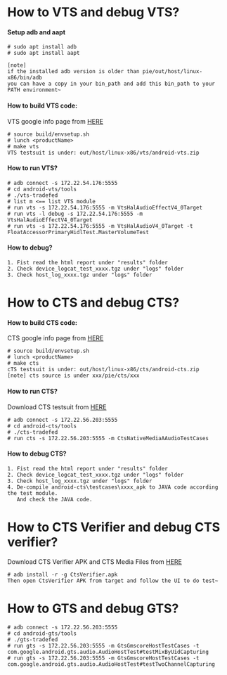 # How to VTS and debug VTS?
#### Setup adb and aapt
    # sudo apt install adb
    # sudo apt install aapt
    
    [note] 
    if the installed adb version is older than pie/out/host/linux-x86/bin/adb
    you can have a copy in your bin_path and add this bin_path to your PATH environment~
    
#### How to build VTS code:  
VTS google info page from [HERE](https://source.android.com/compatibility/vts/systems)  

    # source build/envsetup.sh
    # lunch <productName>
    # make vts
    VTS testsuit is under: out/host/linux-x86/vts/android-vts.zip

#### How to run VTS?  
    # adb connect -s 172.22.54.176:5555
    # cd android-vts/tools
    # ./vts-tradefed
    # list m <== list VTS module
    # run vts -s 172.22.54.176:5555 -m VtsHalAudioEffectV4_0Target
    # run vts -l debug -s 172.22.54.176:5555 -m VtsHalAudioEffectV4_0Target
    # run vts -s 172.22.54.176:5555 -m VtsHalAudioV4_0Target -t FloatAccessorPrimaryHidlTest.MasterVolumeTest
    
#### How to debug?
    1. Fist read the html report under "results" folder
    2. Check device_logcat_test_xxxx.tgz under "logs" folder
    3. Check host_log_xxxx.tgz under "logs" folder
    
# How to CTS and debug CTS?
#### How to build CTS code:  
CTS google info page from [HERE](https://source.android.com/compatibility/cts/development)  

    # source build/envsetup.sh
    # lunch <productName>
    # make cts
    cTS testsuit is under: out/host/linux-x86/cts/android-cts.zip
    [note] cts source is under xxx/pie/cts/xxx
    
#### How to run CTS? 
Download CTS testsuit from [HERE](https://source.android.com/compatibility/cts/downloads)  

    # adb connect -s 172.22.56.203:5555
    # cd android-cts/tools
    # ./cts-tradefed
    # run cts -s 172.22.56.203:5555 -m CtsNativeMediaAAudioTestCases
    
#### How to debug CTS? 
    1. Fist read the html report under "results" folder
    2. Check device_logcat_test_xxxx.tgz under "logs" folder
    3. Check host_log_xxxx.tgz under "logs" folder
    4. De-compile android-cts\testcases\xxxx_apk to JAVA code according the test module.
       And check the JAVA code.
    
# How to CTS Verifier and debug CTS verifier?
Download  CTS Verifier APK and CTS Media Files from [HERE](https://source.android.com/compatibility/cts/verifier)

    # adb install -r -g CtsVerifier.apk
    Then open CtsVerifier APK from target and follow the UI to do test~
    
# How to GTS and debug GTS?
    # adb connect -s 172.22.56.203:5555
    # cd android-gts/tools
    # ./gts-tradefed 
    # run gts -s 172.22.56.203:5555 -m GtsGmscoreHostTestCases -t com.google.android.gts.audio.AudioHostTest#testMixByUidCapturing
    # run gts -s 172.22.56.203:5555 -m GtsGmscoreHostTestCases -t com.google.android.gts.audio.AudioHostTest#testTwoChannelCapturing
